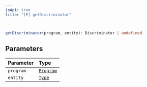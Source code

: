 ```yaml
---
jsApi: true
title: "[F] getDiscriminator"

---
```

```ts
getDiscriminator(program, entity): Discriminator | undefined
```

## Parameters

| Parameter | Type |
| :------ | :------ |
| `program` | [`Program`](../interfaces/Program.md) |
| `entity` | [`Type`](../type-aliases/Type.md) |
